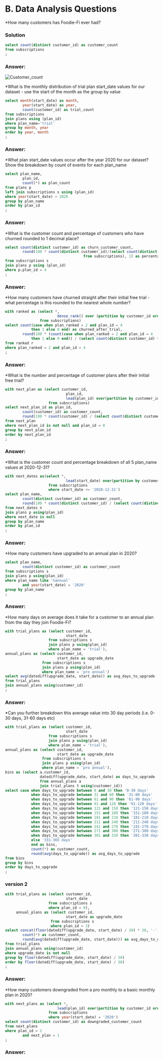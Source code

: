 # B. Data Analysis Questions
*How many customers has Foodie-Fi ever had?

### Solution

```sql
select count(distinct customer_id) as customer_count
from subscriptions
;
```

### Answer:
![Customer_count](https://github.com/mcazan/8-week-SQL-challenge/assets/135700965/137f756f-8b56-4572-90e6-972663752ca0)

*What is the monthly distribution of trial plan start_date values for our dataset - use the start of the month as the group by value

```sql
select month(start_date) as month,
        year(start_date) as year,
        count(customer_id) as trial_count
from subscriptions 
join plans using (plan_id)
where plan_name='trial'
group by month, year
order by year, month
;
```
### Answer:


*What plan start_date values occur after the year 2020 for our dataset? Show the breakdown by count of events for each plan_name

```sql
select plan_name,
		plan_id,
        count(*) as plan_count
from plans p
left join subscriptions s using (plan_id)
where year(start_date) > 2020
group by plan_name
order by plan_id
;
```   
### Answer:


*What is the customer count and percentage of customers who have churned rounded to 1 decimal place?
```sql
select count(distinct customer_id) as churn_customer_count,
		round(100 * count(distinct customer_id)/(select count(distinct customer_id)
									from subscriptions), 1) as percentage_customer_churn
from subscriptions s
join plans p using (plan_id)
where p.plan_id = 4
;
```
### Answer:


*How many customers have churned straight after their initial free trial - what percentage is this rounded to the nearest whole number?
```sql
with ranked as (select *,
						dense_rank() over (partition by customer_id order by plan_id) as plan_ranked
				from subscriptions)
select count(case when plan_ranked = 2 and plan_id = 4  
			then 1 else 0 end) as churned_after_trial,
		round(100 * (count(case when plan_ranked = 2 and plan_id = 4  
			then 1 else 0 end)) / (select count(distinct customer_id) from subscriptions),0) as percentage_churned_after_trial
from ranked r
where plan_ranked = 2 and plan_id = 4         
;
```

### Answer:

*What is the number and percentage of customer plans after their initial free trial?
```sql
with next_plan as (select customer_id,
							plan_id,
							lead(plan_id) over(partition by customer_id order by plan_id) as next_plan_id
					from subscriptions)
select next_plan_id as plan_id,
		count(customer_id) as customer_count,
        round(100 * count(customer_id) / (select count(distinct customer_id) from subscriptions),0) as percentage_customers
from next_plan
where next_plan_id is not null and plan_id = 0
group by next_plan_id      
order by next_plan_id  
;
```
### Answer:


*What is the customer count and percentage breakdown of all 5 plan_name values at 2020-12-31?
```sql
with next_dates as(select *,
							lead(start_date) over(partition by customer_id order by plan_id) as next_date
					from subscriptions
					where start_date <= '2020-12-31')
select plan_name,
		count(distinct customer_id) as customer_count,
        round(100 * count(distinct customer_id) / (select count(distinct customer_id) from subscriptions)) as percentage_customers
from next_dates n
join plans p using(plan_id)
where next_date is null    
group by plan_name
order by plan_id   
;
```
### Answer:


*How many customers have upgraded to an annual plan in 2020?
```sql
select plan_name,
		count(distinct customer_id) as customer_count
from subscriptions s
join plans p using(plan_id)
where plan_name like '%annual'
		and year(start_date) = '2020'
group by plan_name        
;
```        
### Answer:


*How many days on average does it take for a customer to an annual plan from the day they join Foodie-Fi?
```sql
with trial_plans as (select customer_id,
							start_date
					from subscriptions s
                    join plans p using(plan_id)
                    where plan_name = 'trial'),
annual_plans as (select customer_id,
						start_date as upgrade_date
                 from subscriptions s        
                 join plans p using(plan_id)
                 where plan_name = 'pro annual')                    
select avg(datediff(upgrade_date, start_date)) as avg_days_to_upgrade
from trial_plans
join annual_plans using(customer_id)
;
```	
### Answer:

*Can you further breakdown this average value into 30 day periods (i.e. 0-30 days, 31-60 days etc)
```sql
with trial_plans as (select customer_id,
							start_date
					from subscriptions s
                    join plans p using(plan_id)
                    where plan_name = 'trial'),
annual_plans as (select customer_id,
						start_date as upgrade_date
                 from subscriptions s
                 join plans p using(plan_id)
                 where plan_name = 'pro annual'),
bins as (select a.customer_id,
				datediff(upgrade_date, start_date) as days_to_upgrade
                from annual_plans a
                join trial_plans t using(customer_id))                 
select case when days_to_upgrade between 0 and 30 then '0-30 days'
			when days_to_upgrade between 31 and 60 then '31-60 days'
            when days_to_upgrade between 61 and 90 then '61-90 days'
            when days_to_upgrade between 91 and 120 then '91-120 days'
            when days_to_upgrade between 121 and 150 then '121-150 days'
            when days_to_upgrade between 151 and 180 then '151-180 days'
            when days_to_upgrade between 181 and 210 then '181-210 days'
			when days_to_upgrade between 211 and 240 then '211-240 days'
            when days_to_upgrade between 241 and 270 then '241-270 days'
            when days_to_upgrade between 271 and 300 then '271-300 days'
            when days_to_upgrade between 301 and 330 then '301-330 days'
            else '331-365 days'
            end as bins,
            count(*) as customer_count,
            round(avg(days_to_upgrade)) as avg_days_to_upgrade
from bins
group by bins
order by days_to_upgrade    
;
```
### version 2
```sql
with trial_plans as (select customer_id, 
							start_date
                    from subscriptions s
                    where plan_id = 0),
     annual_plans as (select customer_id,
							start_date as upgrade_date
                     from subscriptions s
                     where plan_id = 3)
select concat(floor(datediff(upgrade_date, start_date) / 30) * 30, '-', floor(datediff(upgrade_date, start_date) / 30) * 30 + 30, ' days') as bins,
		count(*) as customer_count,
        round(avg(datediff(upgrade_date, start_date))) as avg_days_to_upgrade
from trial_plans
join annual_plans using(customer_id)
where upgrade_date is not null
group by floor(datediff(upgrade_date, start_date) / 30)
order by floor(datediff(upgrade_date, start_date) / 30)
;        
```
### Answer:


*How many customers downgraded from a pro monthly to a basic monthly plan in 2020?
```sql
with next_plans as (select *,
						lead(plan_id) over(partition by customer_id order by plan_id) as next_plan
					from subscriptions
                    where year(start_date) = '2020')
select count(distinct customer_id) as downgraded_customer_count
from next_plans 
where plan_id = 2
		and next_plan = 1 
;
```
### Answer:

